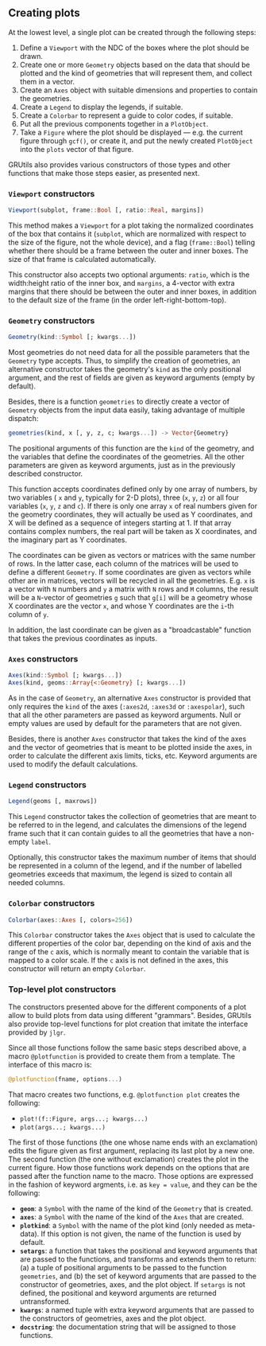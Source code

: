 ## Creating plots

At the lowest level, a single plot can be created through the following steps:

1. Define a `Viewport` with the NDC of the boxes where the plot should be drawn.
2. Create one or more `Geometry` objects based on the data that should be plotted and the kind of geometries that will represent them, and collect them in a vector.
3. Create an `Axes` object with suitable dimensions and properties to contain the geometries.
4. Create a `Legend` to display the legends, if suitable.
5. Create a `Colorbar` to represent a guide to color codes, if suitable.
6. Put all the previous components together in a `PlotObject`.
7. Take a `Figure` where the plot should be displayed &mdash; e.g. the current figure through `gcf()`, or create it, and put the newly created `PlotObject` into the `plots` vector of that figure.

GRUtils also provides various constructors of those types and other functions that
make those steps easier, as presented next.

### `Viewport` constructors

```julia
Viewport(subplot, frame::Bool [, ratio::Real, margins])
```

This method makes a `Viewport` for a plot taking the normalized coordinates of the box that contains it (`subplot`, which are normalized with respect to the size of the figure, not the whole device), and a flag (`frame::Bool`) telling whether there should be a frame between the outer and inner boxes. The size of that frame is calculated automatically.

This constructor also accepts two optional arguments: `ratio`, which is the width:height ratio of the inner box, and `margins`, a 4-vector with extra margins that there should be between the outer and inner boxes, in addition to the default size of the frame (in the order left-right-bottom-top).

### `Geometry` constructors

```julia
Geometry(kind::Symbol [; kwargs...])
```

Most geometries do not need data for all the possible parameters that the `Geometry` type accepts. Thus, to simplify the creation of geometries, an alternative constructor takes the geometry's `kind` as the only positional argument, and the rest of fields are given as keyword arguments (empty by default).

Besides, there is a function `geometries` to directly create a vector of `Geometry` objects from the input data easily, taking advantage of multiple dispatch:

```julia
geometries(kind, x [, y, z, c; kwargs...]) -> Vector{Geometry}
```

The positional arguments of this function are the `kind` of the geometry, and the variables that define the coordinates of the geometries. All the other parameters are given as keyword arguments, just as in the previously described constructor.

This function accepts coordinates defined only by one array of numbers, by two variables ( `x` and `y`, typically for 2-D plots), three (`x`, `y`, `z`) or all four variables (`x`, `y`, `z` and `c`). If there is only one array `x` of real numbers given for the geometry coordinates, they will actually be used as Y coordinates, and X will be defined as a sequence of integers starting at 1. If that array contains complex numbers, the real part
will be taken as X coordinates, and the imaginary part as Y coordinates.

The coordinates can be given as vectors or matrices with the same number of rows. In the latter case, each column of the matrices will be used to define a different `Geometry`. If some coordinates are given as vectors while other are in matrices, vectors will be recycled in all the geometries. E.g. `x` is a vector with `N` numbers and `y` a matrix with `N` rows and `M` columns, the result will be a `N`-vector of geometries `g` such that `g[i]` will be a geometry whose X coordinates are the vector `x`, and whose Y coordinates are the `i`-th column of `y`.

In addition, the last coordinate can be given as a "broadcastable" function that takes the previous coordinates as inputs.

### `Axes` constructors

```julia
Axes(kind::Symbol [; kwargs...])
Axes(kind, geoms::Array{<:Geometry} [; kwargs...])
```

As in the case of `Geometry`, an alternative `Axes` constructor is provided that only requires the `kind` of the axes (`:axes2d`, `:axes3d` or `:axespolar`),
such that all the other parameters are passed as keyword arguments. Null or
empty values are used by default for the parameters that are not given.

Besides, there is another `Axes` constructor that takes the kind of the axes and the vector of geometries that is meant to be plotted inside the axes, in order to calculate the different axis limits, ticks, etc. Keyword arguments are used to modify the default calculations.

### `Legend` constructors

```julia
Legend(geoms [, maxrows])
```

This `Legend` constructor takes the collection of geometries that are meant to be referred to in the legend, and calculates the dimensions of the legend frame such that it can contain guides to all the geometries that have a non-empty `label`.

Optionally, this constructor takes the maximum number of items that should be represented in a column of the legend, and if the number of labelled geometries exceeds that maximum, the legend is sized to contain all needed columns.

### `Colorbar` constructors

```julia
Colorbar(axes::Axes [, colors=256])
```

This `Colorbar` constructor takes the `Axes` object that is used to calculate the different properties of the color bar, depending on the kind of axis and the range of the `c` axis, which is normally meant to contain the variable that is mapped to a color scale. If the `c` axis is not defined in the axes, this constructor will return an empty `Colorbar`.

### Top-level plot constructors

The constructors presented above for the different components of a plot allow to build plots from data using different "grammars". Besides, GRUtils also provide top-level functions for plot creation that imitate the interface provided by `jlgr`.

Since all those functions follow the same basic steps described above, a macro `@plotfunction` is provided to create them from a template. The interface of this macro is:

```julia
@plotfunction(fname, options...)
```

That macro creates two functions, e.g. `@plotfunction plot` creates the following:

* `plot!(f::Figure, args...; kwargs...)`
* `plot(args...; kwargs...)`

The first of those functions (the one whose name ends with an exclamation) edits the figure given as first argument, replacing its last plot by a new one. The second function (the one without exclamation) creates the plot in the current figure. How those functions work depends on the options that are passed after the function name to the macro. Those options are expressed in the fashion of keyword argments, i.e. as
`key = value`, and they can be the following:

* **`geom`**: a `Symbol` with the name of the kind of the `Geometry` that is created.
* **`axes`**: a `Symbol` with the name of the kind of the `Axes` that are created.
* **`plotkind`**: a `Symbol` with the name of the plot kind (only needed as meta-data). If this option is not given, the name of the function is used by default.
* **`setargs`**: a function that takes the positional and keyword arguments that are passed to the functions, and transforms and extends them to return: (a) a tuple of positional arguments to be passed to the function `geometries`, and (b) the set of keyword arguments that are passed to the constructor of geometries, axes, and the plot object. If `setargs` is not defined, the positional and keyword arguments are returned untransformed.
* **`kwargs`**: a named tuple with extra keyword arguments that are passed to the constructors of geometries, axes and the plot object.
* **`docstring`**: the documentation string that will be assigned to those functions.
